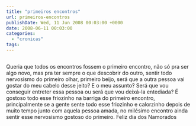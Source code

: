 ```yaml
---
title: "primeiros encontros"
url: primeiros-encontros
publishDate: Wed, 11 Jun 2008 00:03:00 +0000
date: 2008-06-11 00:03:00
categories: 
  - "cronicas"
tags: 
---
```

<a href="http://2.bp.blogspot.com/_BzqI_RDZ6O4/SbxGPdLye4I/AAAAAAAAAI8/z32H4_z--xA/s1600-h/81937627.jpg"><img src="http://2.bp.blogspot.com/_BzqI_RDZ6O4/SbxGPdLye4I/AAAAAAAAAI8/z32H4_z--xA/s320/81937627.jpg" border="0" alt=""></a><br><div><span><span>Queria que todos os encontros fossem o primeiro encontro, não só pra ser algo novo, mas pra ter sempre o que descobrir do outro, sentir todo nervosismo do primeiro olhar, primeiro beijo, será que a outra pessoa vai gostar do meu cabelo desse jeito? E o meu assunto? Será que vou conseguir entreter essa pessoa ou será que vou deixá-la entediada? É gostoso todo esse friozinho na barriga do primeiro encontro, principalmente se a gente sente todo esse friozinho e calorzinho depois de muito tempo junto com aquela pessoa amada, no milésimo encontro ainda sentir esse nervosismo gostoso do primeiro. Feliz dia dos Namorados</span></span><br></div>
